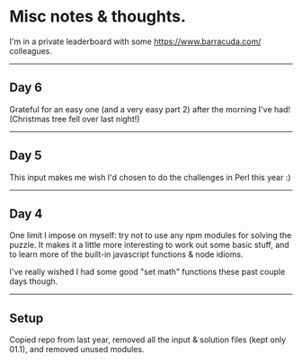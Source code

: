 # Misc notes & thoughts.

I'm in a private leaderboard with some https://www.barracuda.com/ colleagues.

---
## Day 6

Grateful for an easy one (and a very easy part 2) after the morning I've had! (Christmas tree fell over last night!)


---
## Day 5

This input makes me wish I'd chosen to do the challenges in Perl this year :)


---
## Day 4

One limit I impose on myself: try not to use any npm modules for solving the puzzle. It makes it a little more interesting to work out some basic stuff, and to learn more of the built-in javascript functions & node idioms.

I've really wished I had some good "set math" functions these past couple days though.


---
## Setup

Copied repo from last year, removed all the input & solution files (kept only 01.1), and removed unused modules.

